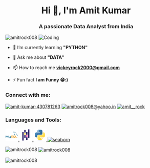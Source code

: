 <h1 align="center">Hi 👋, I'm Amit Kumar</h1>
<h3 align="center">A passionate Data Analyst from India</h3>

<img align="right" alt="Coding" width="400" src="https://media.tenor.com/rePDfDWO3XoAAAAd/hacking.gif">

<p align="left"> <img src="https://komarev.com/ghpvc/?username=amitrock008&label=Profile%20views&color=0e75b6&style=flat" alt="amitrock008" /> </p>

- 🌱 I’m currently learning **"PYTHON"**

- 💬 Ask me about **"DATA"**

- 📫 How to reach me **vickeyrock2000@gmail.com**

- ⚡ Fun fact **I am Funny 😁:)**

<h3 align="left">Connect with me:</h3>
<p align="left">
<a href="https://linkedin.com/in/amit-kumar-430781263" target="blank"><img align="center" src="https://raw.githubusercontent.com/rahuldkjain/github-profile-readme-generator/master/src/images/icons/Social/linked-in-alt.svg" alt="amit-kumar-430781263" height="30" width="40" /></a>
<a href="https://fb.com/amitrock008@yahoo.in" target="blank"><img align="center" src="https://raw.githubusercontent.com/rahuldkjain/github-profile-readme-generator/master/src/images/icons/Social/facebook.svg" alt="amitrock008@yahoo.in" height="30" width="40" /></a>
<a href="https://instagram.com/amit__rock" target="blank"><img align="center" src="https://raw.githubusercontent.com/rahuldkjain/github-profile-readme-generator/master/src/images/icons/Social/instagram.svg" alt="amit__rock" height="30" width="40" /></a>
</p>

<h3 align="left">Languages and Tools:</h3>
<p align="left"> <a href="https://www.mysql.com/" target="_blank" rel="noreferrer"> <img src="https://raw.githubusercontent.com/devicons/devicon/master/icons/mysql/mysql-original-wordmark.svg" alt="mysql" width="40" height="40"/> </a> <a href="https://pandas.pydata.org/" target="_blank" rel="noreferrer"> <img src="https://raw.githubusercontent.com/devicons/devicon/2ae2a900d2f041da66e950e4d48052658d850630/icons/pandas/pandas-original.svg" alt="pandas" width="40" height="40"/> </a> <a href="https://www.python.org" target="_blank" rel="noreferrer"> <img src="https://raw.githubusercontent.com/devicons/devicon/master/icons/python/python-original.svg" alt="python" width="40" height="40"/> </a> <a href="https://seaborn.pydata.org/" target="_blank" rel="noreferrer"> <img src="https://seaborn.pydata.org/_images/logo-mark-lightbg.svg" alt="seaborn" width="40" height="40"/> </a> </p>

<p><img align="left" src="https://github-readme-stats.vercel.app/api/top-langs?username=amitrock008&show_icons=true&locale=en&layout=compact" alt="amitrock008" /></p>

<p>&nbsp;<img align="center" src="https://github-readme-stats.vercel.app/api?username=amitrock008&show_icons=true&locale=en" alt="amitrock008" /></p>

<p><img align="center" src="https://github-readme-streak-stats.herokuapp.com/?user=amitrock008&" alt="amitrock008" /></p>
